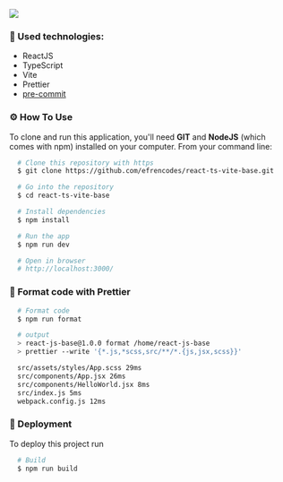 ![](https://github.com/efrenmartinez/react-ts-vite-base/blob/master/covers/react-ts-vite-base.png)

### 🎯 Used technologies:
  * ReactJS
  * TypeScript
  * Vite
  * Prettier
  * [pre-commit](https://typicode.github.io/husky/#/)

### ⚙️ How To Use

To clone and run this application, you'll need **GIT** and **NodeJS** (which comes with npm) installed on your computer. From your command line:

```bash
  # Clone this repository with https
  $ git clone https://github.com/efrencodes/react-ts-vite-base.git

  # Go into the repository
  $ cd react-ts-vite-base

  # Install dependencies
  $ npm install

  # Run the app
  $ npm run dev

  # Open in browser
  # http://localhost:3000/
```

### 🎨 Format code with Prettier

```bash
  # Format code
  $ npm run format

  # output
  > react-js-base@1.0.0 format /home/react-js-base
  > prettier --write '{*.js,*scss,src/**/*.{js,jsx,scss}}'

  src/assets/styles/App.scss 29ms
  src/components/App.jsx 26ms
  src/components/HelloWorld.jsx 8ms
  src/index.js 5ms
  webpack.config.js 12ms
```


### 🚀 Deployment
To deploy this project run
```bash
  # Build
  $ npm run build
```